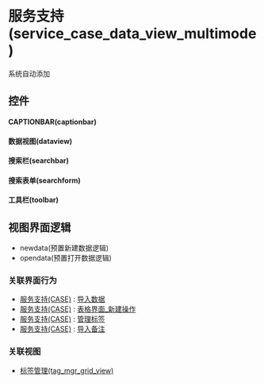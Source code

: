 # 服务支持(service_case_data_view_multimode)  <!-- {docsify-ignore-all} -->


系统自动添加



## 控件
#### CAPTIONBAR(captionbar)
#### 数据视图(dataview)
#### 搜索栏(searchbar)
#### 搜索表单(searchform)
#### 工具栏(toolbar)

## 视图界面逻辑
  * newdata(预置新建数据逻辑)
  * opendata(预置打开数据逻辑)


### 关联界面行为
  * [服务支持(CASE)](module/crm/service_case) : [导入数据](module/crm/service_case#界面行为)
  * [服务支持(CASE)](module/crm/service_case) : [表格界面_新建操作](module/crm/service_case#界面行为)
  * [服务支持(CASE)](module/crm/service_case) : [管理标签](module/crm/service_case#界面行为)
  * [服务支持(CASE)](module/crm/service_case) : [导入备注](module/crm/service_case#界面行为)

### 关联视图
  * [标签管理(tag_mgr_grid_view)](app/view/tag_mgr_grid_view)

<script>
 const { createApp } = Vue
  createApp({
    data() {
      return {

      }
    }
  }).use(ElementPlus).mount('#app')
</script>